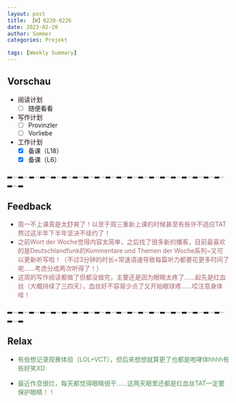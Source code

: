 ```yaml
---
layout: post
title: 【W】0220-0226
date: 2023-02-20
author: Sommer
categories: Projekt

tags: [Weekly Summary]
--- 
```



## Vorschau

- <font style="background:#fcf2f4">阅读计划</font>
  - [ ] 随便看看    
- <font style="background:#fcf2f4">写作计划</font>
  - [ ] Provinzler
  - [ ] Vorliebe
- <font style="background:#fcf2f4">工作计划</font>
  - [x] 备课（L18）
  - [x] 备课（L6）
 
▂﹍▂﹍▂﹍▂﹍▂﹍▂﹍▂﹍▂﹍▂﹍▂﹍▂﹍▂﹍▂﹍▂﹍▂﹍▂﹍▂﹍▂﹍▂﹍▂﹍▂﹍▂

## Feedback

- <font style="color:#a66870">周一不上课真是太舒爽了！以至于周三重新上课的时候甚至有些许不适应TAT熬过这半年下半年坚决不续约了！</font><br>
- <font style="color:#a66870">之前Wort der Woche觉得内容太简单，之后找了很多新的播客，目前最喜欢的是Deutschlandfunk的Kommentare und Themen der Woche系列~又可以更新听写啦！（不过3分钟的时长+常速语速导致每篇听力都要花更多时间了呢……考虑分成两次听得了！）</font><br>
- <font style="color:#a66870">这周的写作阅读都做了但都没做完，主要还是因为眼睛太疼了……起先是红血丝（大概持续了三四天），血丝好不容易少点了又开始眼球疼……哎注意身体哇！</font><br>

▂﹍▂﹍▂﹍▂﹍▂﹍▂﹍▂﹍▂﹍▂﹍▂﹍▂﹍▂﹍▂﹍▂﹍▂﹍▂﹍▂﹍▂﹍▂﹍▂﹍▂﹍▂

## Relax

- <font style="color:#56925A">有些想记录观赛体验（LOL+VCT），但后来想想就算更了也都是咆哮体hhhh有些好笑XD</font><br>

- <font style="color:#56925A">最近作息很烂，每天都觉得眼睛很干……这两天眼里还都是红血丝TAT一定要保护眼睛！！</font><br>

